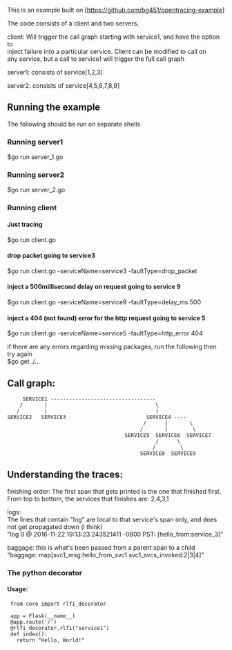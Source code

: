 This is an example built on [https://github.com/bg451/opentracing-example]    

The code consists of a client and two servers.  

client: Will trigger the call graph starting with service1, and have the option to  
        inject failure into a particular service. Client can be modified to call on  
		any service, but a call to service1 will trigger the full call graph  
		
server1: consists of service[1,2,3]  

server2: consists of service[4,5,6,7,8,9]  


Running the example  
-------------------
The following should be run on separate shells  

### Running server1   
$go run server_1.go  

### Running server2  
$go run server_2.go  

### Running client  
#### Just tracing
$go run client.go       

#### drop packet going to service3  
$go run client.go -serviceName=service3 -faultType=drop_packet  

#### inject a 500millisecond delay on request going to service 9   
$go run client.go -serviceName=service9 -faultType=delay_ms 500  

#### inject a 404 (not found) error for the http request going to service 5  
$go run client.go -serviceName=service5 -faultType=http_error 404  

if there are any errors regarding missing packages, run the following then try again  
$go get ./...  


Call graph:  
-----------    
         SERVICE1 ----------------------------------  
		/       |                                   \  
	   /        |       							|  
    SERVICE2   SERVICE3  					     SERVICE4 ----  
	                                            /      |       \      
									           /       |        \  
					                      SERVICE5  SERVICE6  SERVICE7  
										  			/      \  
												   /        \  
										  	   SERVICE8  SERVICE9  
					
					
					
  
Understanding the traces:   
-------------------------  

finishing order:
The first span that gets printed is the one that finished first.  
From top to bottom, the services that finishes are: 2,4,3,1  


logs:  
The lines that contain "log" are local to that service's span only, and does not get propagated down (i think)  
"log 0 @ 2016-11-22 19:13:23.243521411 -0800 PST: [hello_from:service_3]"  

baggage: this is what's been passed from a parent span to a child  
"baggage: map[svc1_msg:hello_from_svc1 svc1_svcs_invoked:2|3|4]"  


### The python decorator

#### Usage:

     from core import rlfi_decorator
     
     app = Flask(__name__)
     @app.route('/')
     @rlfi_decorator.rlfi("service1")
     def index():
       return "Hello, World!"
    
